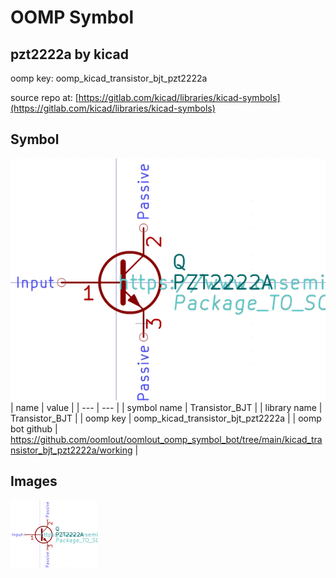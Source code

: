 # OOMP Symbol  
## pzt2222a  by kicad  
  
oomp key: oomp_kicad_transistor_bjt_pzt2222a  
  
source repo at: [https://gitlab.com/kicad/libraries/kicad-symbols](https://gitlab.com/kicad/libraries/kicad-symbols)  
## Symbol  
  
[![working.png](working_600.png)](working.png)  
| name | value | 
| --- | --- | 
| symbol name | Transistor_BJT | 
| library name | Transistor_BJT | 
| oomp key | oomp_kicad_transistor_bjt_pzt2222a | 
| oomp bot github | https://github.com/oomlout/oomlout_oomp_symbol_bot/tree/main/kicad_transistor_bjt_pzt2222a/working | 
## Images  
  
[![working.png](working_140.png)](working.png)  
